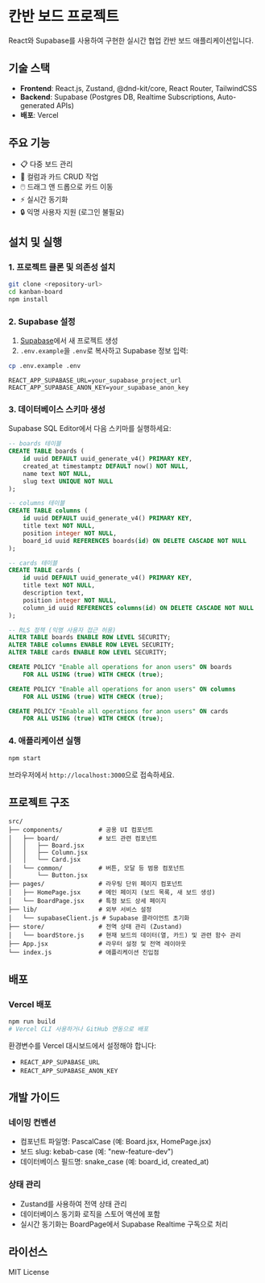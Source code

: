 # 칸반 보드 프로젝트

React와 Supabase를 사용하여 구현한 실시간 협업 칸반 보드 애플리케이션입니다.

## 기술 스택

- **Frontend**: React.js, Zustand, @dnd-kit/core, React Router, TailwindCSS
- **Backend**: Supabase (Postgres DB, Realtime Subscriptions, Auto-generated APIs)
- **배포**: Vercel

## 주요 기능

- 📋 다중 보드 관리
- 📝 컬럼과 카드 CRUD 작업
- 🖱️ 드래그 앤 드롭으로 카드 이동
- ⚡ 실시간 동기화
- 🔒 익명 사용자 지원 (로그인 불필요)

## 설치 및 실행

### 1. 프로젝트 클론 및 의존성 설치

```bash
git clone <repository-url>
cd kanban-board
npm install
```

### 2. Supabase 설정

1. [Supabase](https://supabase.com)에서 새 프로젝트 생성
2. `.env.example`을 `.env`로 복사하고 Supabase 정보 입력:

```bash
cp .env.example .env
```

```env
REACT_APP_SUPABASE_URL=your_supabase_project_url
REACT_APP_SUPABASE_ANON_KEY=your_supabase_anon_key
```

### 3. 데이터베이스 스키마 생성

Supabase SQL Editor에서 다음 스키마를 실행하세요:

```sql
-- boards 테이블
CREATE TABLE boards (
    id uuid DEFAULT uuid_generate_v4() PRIMARY KEY,
    created_at timestamptz DEFAULT now() NOT NULL,
    name text NOT NULL,
    slug text UNIQUE NOT NULL
);

-- columns 테이블
CREATE TABLE columns (
    id uuid DEFAULT uuid_generate_v4() PRIMARY KEY,
    title text NOT NULL,
    position integer NOT NULL,
    board_id uuid REFERENCES boards(id) ON DELETE CASCADE NOT NULL
);

-- cards 테이블
CREATE TABLE cards (
    id uuid DEFAULT uuid_generate_v4() PRIMARY KEY,
    title text NOT NULL,
    description text,
    position integer NOT NULL,
    column_id uuid REFERENCES columns(id) ON DELETE CASCADE NOT NULL
);

-- RLS 정책 (익명 사용자 접근 허용)
ALTER TABLE boards ENABLE ROW LEVEL SECURITY;
ALTER TABLE columns ENABLE ROW LEVEL SECURITY;
ALTER TABLE cards ENABLE ROW LEVEL SECURITY;

CREATE POLICY "Enable all operations for anon users" ON boards
    FOR ALL USING (true) WITH CHECK (true);

CREATE POLICY "Enable all operations for anon users" ON columns
    FOR ALL USING (true) WITH CHECK (true);

CREATE POLICY "Enable all operations for anon users" ON cards
    FOR ALL USING (true) WITH CHECK (true);
```

### 4. 애플리케이션 실행

```bash
npm start
```

브라우저에서 `http://localhost:3000`으로 접속하세요.

## 프로젝트 구조

```
src/
├── components/          # 공용 UI 컴포넌트
│   ├── board/           # 보드 관련 컴포넌트
│   │   ├── Board.jsx
│   │   ├── Column.jsx
│   │   └── Card.jsx
│   └── common/          # 버튼, 모달 등 범용 컴포넌트
│       └── Button.jsx
├── pages/               # 라우팅 단위 페이지 컴포넌트
│   ├── HomePage.jsx     # 메인 페이지 (보드 목록, 새 보드 생성)
│   └── BoardPage.jsx    # 특정 보드 상세 페이지
├── lib/                 # 외부 서비스 설정
│   └── supabaseClient.js # Supabase 클라이언트 초기화
├── store/               # 전역 상태 관리 (Zustand)
│   └── boardStore.js    # 현재 보드의 데이터(열, 카드) 및 관련 함수 관리
├── App.jsx              # 라우터 설정 및 전역 레이아웃
└── index.js             # 애플리케이션 진입점
```

## 배포

### Vercel 배포

```bash
npm run build
# Vercel CLI 사용하거나 GitHub 연동으로 배포
```

환경변수를 Vercel 대시보드에서 설정해야 합니다:
- `REACT_APP_SUPABASE_URL`
- `REACT_APP_SUPABASE_ANON_KEY`

## 개발 가이드

### 네이밍 컨벤션
- 컴포넌트 파일명: PascalCase (예: Board.jsx, HomePage.jsx)
- 보드 slug: kebab-case (예: "new-feature-dev")
- 데이터베이스 필드명: snake_case (예: board_id, created_at)

### 상태 관리
- Zustand를 사용하여 전역 상태 관리
- 데이터베이스 동기화 로직을 스토어 액션에 포함
- 실시간 동기화는 BoardPage에서 Supabase Realtime 구독으로 처리

## 라이선스

MIT License